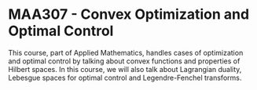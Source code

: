 # MAA307 - Convex Optimization and Optimal Control

This course, part of Applied Mathematics, handles cases of optimization and optimal control by talking about convex functions and properties of Hilbert spaces. In this course, we will also talk about Lagrangian duality, Lebesgue spaces for optimal control and Legendre-Fenchel transforms.
